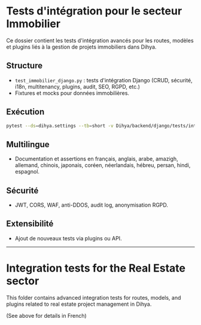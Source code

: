 # Tests d'intégration pour le secteur Immobilier

Ce dossier contient les tests d'intégration avancés pour les routes, modèles et plugins liés à la gestion de projets immobiliers dans Dihya.

## Structure
- `test_immobilier_django.py` : tests d'intégration Django (CRUD, sécurité, i18n, multitenancy, plugins, audit, SEO, RGPD, etc.)
- Fixtures et mocks pour données immobilières.

## Exécution

```bash
pytest --ds=dihya.settings --tb=short -v Dihya/backend/django/tests/integration/immobilier/
```

## Multilingue
- Documentation et assertions en français, anglais, arabe, amazigh, allemand, chinois, japonais, coréen, néerlandais, hébreu, persan, hindi, espagnol.

## Sécurité
- JWT, CORS, WAF, anti-DDOS, audit log, anonymisation RGPD.

## Extensibilité
- Ajout de nouveaux tests via plugins ou API.

---

# Integration tests for the Real Estate sector

This folder contains advanced integration tests for routes, models, and plugins related to real estate project management in Dihya.

(See above for details in French)
